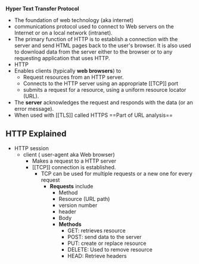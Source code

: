 **Hyper Text Transfer Protocol** 
- The foundation of web technology (aka internet)
- communications protocol used to connect to Web servers on the Internet or on a local network (intranet). 
- The primary function of HTTP is to establish a connection with the server and send HTML pages back to the user's browser. It is also used to download data from the server either to the browser or to any requesting application that uses HTTP.
- HTTP 
- Enables clients (typically **web browsers**) to 
	- Request resources from an HTTP server. 
	- Connects to the HTTP server using an appropriate [[TCP]] port 
	- submits a request for a resource, using a uniform resource locator (URL). 
- The **server** acknowledges the request and responds with the data (or an error message).
- When used with [[TLS]] called HTTPS
==Part of URL analysis==
## HTTP Explained
- HTTP session 
	- client ( user-agent aka Web browser)
		- Makes a request to a HTTP server
		- [[TCP]] connection is established.
			- TCP can be used for multiple requests or a new one for every request
				- **Requests** include
					- Method
					- Resource (URL path)
					- version number
					- header
					- Body
					- **Methods**
						- GET: retrieves resource
						- POST: send data to the server
						- PUT: create or replace resource
						- DELETE: Used to remove resource
						- HEAD:  Retrieve headers 